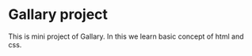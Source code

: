 # Gallary project

This is mini project of Gallary.
In this we learn basic concept of html and css.
